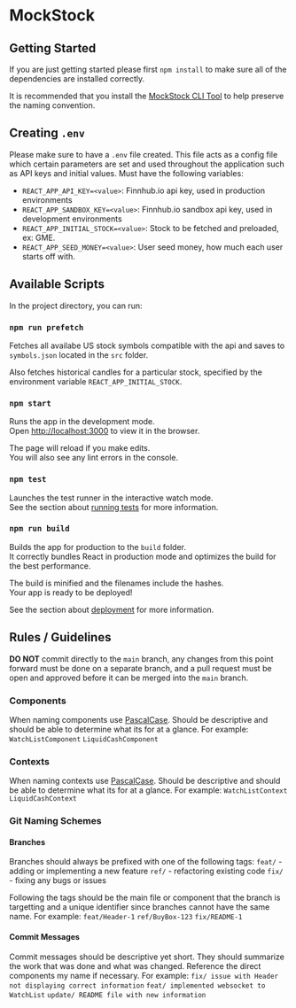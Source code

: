 # MockStock

## Getting Started
If you are just getting started please first `npm install` to make sure all of the dependencies are installed correctly.

It is recommended that you install the [MockStock CLI Tool](https://github.com/CSUN-COMP380-GROUP-3/cli-tool) to help preserve the naming convention.

## Creating `.env`

Please make sure to have a `.env` file created. This file acts as a config file which certain parameters are set and used throughout the application such as API keys and initial values. Must have the following variables: 
- `REACT_APP_API_KEY=<value>`: Finnhub.io api key, used in production environments
- `REACT_APP_SANDBOX_KEY=<value>`: Finnhub.io sandbox api key, used in development environments
- `REACT_APP_INITIAL_STOCK=<value>`: Stock to be fetched and preloaded, ex: GME.
- `REACT_APP_SEED_MONEY=<value>`: User seed money, how much each user starts off with.

## Available Scripts

In the project directory, you can run:

### `npm run prefetch`

Fetches all availabe US stock symbols compatible with the api and saves to `symbols.json` located in the `src` folder.

Also fetches historical candles for a particular stock, specified by the environment variable `REACT_APP_INITIAL_STOCK`.

### `npm start`

Runs the app in the development mode.\
Open [http://localhost:3000](http://localhost:3000) to view it in the browser.

The page will reload if you make edits.\
You will also see any lint errors in the console.

### `npm test`

Launches the test runner in the interactive watch mode.\
See the section about [running tests](https://facebook.github.io/create-react-app/docs/running-tests) for more information.

### `npm run build`

Builds the app for production to the `build` folder.\
It correctly bundles React in production mode and optimizes the build for the best performance.

The build is minified and the filenames include the hashes.\
Your app is ready to be deployed!

See the section about [deployment](https://facebook.github.io/create-react-app/docs/deployment) for more information.

## Rules / Guidelines

**DO NOT** commit directly to the `main` branch, any changes from this point forward must be done on a separate branch, and a pull request must be open and approved before it can be merged into the `main` branch.

### Components
When naming components use [PascalCase](https://wiki.c2.com/?PascalCase). Should be descriptive and should be able to determine what its for at a glance. For example:
`WatchListComponent`
`LiquidCashComponent`

### Contexts

When naming contexts use [PascalCase](https://wiki.c2.com/?PascalCase). Should be descriptive and should be able to determine what its for at a glance. For example:
`WatchListContext`
`LiquidCashContext`

### Git Naming Schemes

#### Branches

Branches should always be prefixed with one of the following tags:
`feat/` - adding or implementing a new feature
`ref/` - refactoring existing code
`fix/` - fixing any bugs or issues

Following the tags should be the main file or component that the branch is targetting and a unique identifier since branches cannot have the same name. For example:
`feat/Header-1`
`ref/BuyBox-123`
`fix/README-1`

#### Commit Messages

Commit messages should be descriptive yet short. They should summarize the work that was done and what was changed. Reference the direct components my name if necessary. For example:
`fix/ issue with Header not displaying correct information`
`feat/ implemented websocket to WatchList`
`update/ README file with new information`
